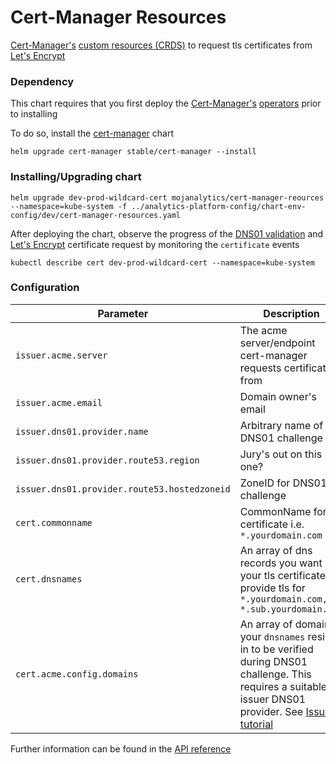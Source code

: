 # Cert-Manager Resources

[Cert-Manager's](https://github.com/jetstack/cert-manager) [custom resources (CRDS)](https://coreos.com/blog/custom-resource-kubernetes-v17) to request tls certificates from [Let's Encrypt](https://letsencrypt.org/)


### Dependency

This chart requires that you first deploy the [Cert-Manager's](https://github.com/jetstack/cert-manager) [operators](https://coreos.com/blog/custom-resource-kubernetes-v17) prior to installing 

To do so, install the [cert-manager](https://github.com/helm/charts/tree/master/stable/cert-manager) chart

```
helm upgrade cert-manager stable/cert-manager --install
``` 

### Installing/Upgrading chart

```
helm upgrade dev-prod-wildcard-cert mojanalytics/cert-manager-reources --namespace=kube-system -f ../analytics-platform-config/chart-env-config/dev/cert-manager-resources.yaml
```

After deploying the chart, observe the progress of the [DNS01 validation](https://docs.certifytheweb.com/docs/dns-validation.html) and [Let's Encrypt](https://letsencrypt.org/) certificate request by monitoring the `certificate` events

```
kubectl describe cert dev-prod-wildcard-cert --namespace=kube-system
```

### Configuration


| Parameter  | Description      | Default |
| ---------- | ---------------  | ------- |
| `issuer.acme.server` | The acme server/endpoint cert-manager requests certificates from |   `https://acme-v02.api.letsencrypt.org/directory`  |
| `issuer.acme.email` | Domain owner's email | "" |
| `issuer.dns01.provider.name` | Arbitrary name of the DNS01 challenge | `route53` |
| `issuer.dns01.provider.route53.region` | Jury's out on this one? | `eu-west-1` |
| `issuer.dns01.provider.route53.hostedzoneid` | ZoneID for DNS01 challenge | "" |
| `cert.commonname` | CommonName for certificate i.e. `*.yourdomain.com` | "" |
| `cert.dnsnames` | An array of dns records you want your tls certificate to provide tls for `*.yourdomain.com, *.sub.yourdomain.com` | "" |
| `cert.acme.config.domains` | An array of domains your `dnsnames` reside in to be verified during DNS01 challenge. This requires a suitable issuer DNS01 provider. See [Issuer tutorial](https://cert-manager.readthedocs.io/en/latest/tutorials/acme/dns-validation.html) | "" |

Further information can be found in the [API reference](https://cert-manager.readthedocs.io/en/latest/reference/api-docs/index.html)

